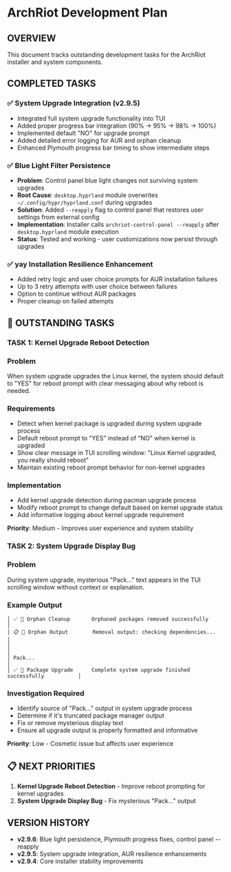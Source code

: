 # ArchRiot Development Plan

## OVERVIEW

This document tracks outstanding development tasks for the ArchRiot installer and system components.

## COMPLETED TASKS

### ✅ **System Upgrade Integration (v2.9.5)**

- Integrated full system upgrade functionality into TUI
- Added proper progress bar integration (90% → 95% → 98% → 100%)
- Implemented default "NO" for upgrade prompt
- Added detailed error logging for AUR and orphan cleanup
- Enhanced Plymouth progress bar timing to show intermediate steps

### ✅ **Blue Light Filter Persistence**

- **Problem**: Control panel blue light changes not surviving system upgrades
- **Root Cause**: `desktop.hyprland` module overwrites `~/.config/hypr/hyprland.conf` during upgrades
- **Solution**: Added `--reapply` flag to control panel that restores user settings from external config
- **Implementation**: Installer calls `archriot-control-panel --reapply` after `desktop.hyprland` module execution
- **Status**: Tested and working - user customizations now persist through upgrades

### ✅ **yay Installation Resilience Enhancement**

- Added retry logic and user choice prompts for AUR installation failures
- Up to 3 retry attempts with user choice between failures
- Option to continue without AUR packages
- Proper cleanup on failed attempts

## 🚧 OUTSTANDING TASKS

### TASK 1: Kernel Upgrade Reboot Detection

### Problem

When system upgrade upgrades the Linux kernel, the system should default to "YES" for reboot prompt with clear messaging about why reboot is needed.

### Requirements

- Detect when kernel package is upgraded during system upgrade process
- Default reboot prompt to "YES" instead of "NO" when kernel is upgraded
- Show clear message in TUI scrolling window: "Linux Kernel upgraded, you really should reboot"
- Maintain existing reboot prompt behavior for non-kernel upgrades

### Implementation

- Add kernel upgrade detection during pacman upgrade process
- Modify reboot prompt to change default based on kernel upgrade status
- Add informative logging about kernel upgrade requirement

**Priority**: Medium - Improves user experience and system stability

### TASK 2: System Upgrade Display Bug

### Problem

During system upgrade, mysterious "Pack..." text appears in the TUI scrolling window without context or explanation.

### Example Output

```
│ ✅ 💫 Orphan Cleanup       Orphaned packages removed successfully                  │
│ 📋 💫 Orphan Output        Removal output: checking dependencies...                │
│                                                                                    │
│ Pack...                                                                            │
│ ✅ 💫 Package Upgrade      Complete system upgrade finished successfully           │
```

### Investigation Required

- Identify source of "Pack..." output in system upgrade process
- Determine if it's truncated package manager output
- Fix or remove mysterious display text
- Ensure all upgrade output is properly formatted and informative

**Priority**: Low - Cosmetic issue but affects user experience

## 📋 NEXT PRIORITIES

1. **Kernel Upgrade Reboot Detection** - Improve reboot prompting for kernel upgrades
2. **System Upgrade Display Bug** - Fix mysterious "Pack..." output

## VERSION HISTORY

- **v2.9.6**: Blue light persistence, Plymouth progress fixes, control panel --reapply
- **v2.9.5**: System upgrade integration, AUR resilience enhancements
- **v2.9.4**: Core installer stability improvements
